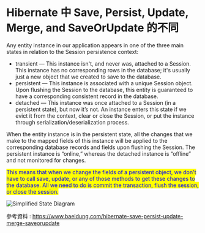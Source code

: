 # Hibernate 中 Save, Persist, Update, Merge, and SaveOrUpdate 的不同

Any entity instance in our application appears in one of the three main states in relation to the Session persistence context:

- transient — This instance isn't, and never was, attached to a Session. This instance has no corresponding rows in the database; it's usually just a new object that we created to save to the database.
- persistent — This instance is associated with a unique Session object. Upon flushing the Session to the database, this entity is guaranteed to have a corresponding consistent record in the database.
- detached — This instance was once attached to a Session (in a persistent state), but now it’s not. An instance enters this state if we evict it from the context, clear or close the Session, or put the instance through serialization/deserialization process.

When the entity instance is in the persistent state, all the changes that we make to the mapped fields of this instance will be applied to the corresponding database records and fields upon flushing the Session. The persistent instance is “online,” whereas the detached instance is “offline” and not monitored for changes.

<mark style="color:blue">This means that when we change the fields of a persistent object, we don't have to call save, update, or any of those methods to get these changes to the database. All we need to do is commit the transaction, flush the session, or close the session.</mark>

![Simplified State Diagram](https://www.baeldung.com/wp-content/uploads/2016/07/2016-07-11_13-38-11-1024x551.png)

參考資料 : https://www.baeldung.com/hibernate-save-persist-update-merge-saveorupdate
